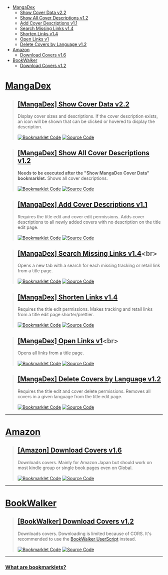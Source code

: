 [Bookmarklet Code]: https://img.shields.io/badge/Bookmarklet%20Code-b5e853?style=for-the-badge
[Source Code]: https://img.shields.io/badge/Source%20Code-3c3c3c?style=for-the-badge

- [MangaDex](#mangadex)
	- [Show Cover Data v2.2](#mangadex-show-cover-data-v22)
	- [Show All Cover Descriptions v1.2](#mangadex-show-all-cover-descriptions-v12)
	- [Add Cover Descriptions v1.1](#mangadex-add-cover-descriptions-v11)
	- [Search Missing Links v1.4](#mangadex-search-missing-links-v14)
	- [Shorten Links v1.4](#mangadex-shorten-links-v14)
	- [Open Links v1](#mangadex-open-links-v1)
	- [Delete Covers by Language v1.2](#mangadex-delete-covers-by-language-v12)
- [Amazon](#amazon)
	- [Download Covers v1.6](#amazon-download-covers-v16)
- [BookWalker](#bookwalker)
	- [Download Covers v1.2](#bookwalker-download-covers-v12)

# [MangaDex](https://mangadex.org)
> ## [[MangaDex] Show Cover Data v2.2](javascript:void%20function(){function%20t(t,e,r=0){const%20o=t.match(e);if(o%26%26o[r])return%20o[r]}function%20e(t,e=100){const%20r=[...t],o=[];for(;r.length;)o.push(r.splice(0,e));return%20o}function%20r(t){const%20e=localStorage.getItem(t);if(e)return%20JSON.parse(e)}const%20o=t(window.location.pathname,/\/title\/+([-0-9a-f]{20,})/,1)||t(window.location.pathname,/\/title\/edit\/+([-0-9a-f]{20,})/,1);function%20s(t,e,r){return(e=function(t){var%20e=function(t,e){if(%22object%22!=typeof%20t||null===t)return%20t;var%20r=t[Symbol.toPrimitive];if(void%200!==r){var%20o=r.call(t,e||%22default%22);if(%22object%22!=typeof%20o)return%20o;throw%20new%20TypeError(%22%40%40toPrimitive%20must%20return%20a%20primitive%20value.%22)}return(%22string%22===e%3FString:Number)(t)}(t,%22string%22);return%22symbol%22==typeof%20e%3Fe:String(e)}(e))in%20t%3FObject.defineProperty(t,e,{value:r,enumerable:!0,configurable:!0,writable:!0}):t[e]=r,t}r(%22oidc.user:https://auth.mangadex.org/realms/mangadex:mangadex-frontend-stable%22)||r(%22oidc.user:https://auth.mangadex.org/realms/mangadex:mangadex-frontend-canary%22);class%20n{constructor(t=0){s(this,%22addToDocument%22,(()=%3Edocument.body.appendChild(this.element))),s(this,%22removeFromDocument%22,(()=%3Ethis.element.remove()));const%20e=document.createElement(%22div%22);e.style.setProperty(%22z-index%22,%221000%22),e.style.setProperty(%22position%22,%22fixed%22),e.style.setProperty(%22bottom%22,%220%22),e.style.setProperty(%22left%22,%220%22),e.style.setProperty(%22width%22,%22100%25%22),e.style.setProperty(%22height%22,%2224px%22),e.style.setProperty(%22background-color%22,%22%233c3c3c%22),e.style.setProperty(%22cursor%22,%22pointer%22);const%20r=document.createElement(%22div%22);r.style.setProperty(%22height%22,%22100%25%22),r.style.setProperty(%22background-color%22,%22%23b5e853%22),r.style.setProperty(%22transition%22,%22width%20200ms%22),this.bar=r,this.update(t),e.appendChild(r),e.addEventListener(%22click%22,this.removeFromDocument),this.element=e}update(t){const%20e=Math.ceil(parseInt(this.bar.style.getPropertyValue(%22width%22))),r=Math.ceil(t);r%3E=100%3Fthis.removeFromDocument():e!==r%26%26r%3E=0%26%26this.bar.style.setProperty(%22width%22,`${r}%25`)}}((t,e={})=%3E{(function(t,e){if(!new%20RegExp(t).test(window.location.hostname))return%20alert(%22Bookmarklet%20executed%20on%20a%20wrong%20website!%22);e()})(%22mangadex.org|canary.mangadex.dev%22,(()=%3Ee.titlePage%26%26!o%3Falert(%22This%20is%20not%20a%20title%20page!%22):e.editPage%26%26!/\/edit\//.test(window.location.pathname)%3Falert(%22This%20is%20not%20an%20edit%20page!%22):void%20t()))})((()=%3E{const%20r=[],o={},s={},a={manga:[],cover:[]},i=new%20n;if(document.querySelectorAll(%22img,%20div%22).forEach((e=%3E{const%20n=e.src||e.style.getPropertyValue(%22background-image%22);if(!/\/covers\/+[-0-9a-f]{20,}\/+[-0-9a-f]{20,}[^/]+(%3F:[%3F%23].*)%3F$/.test(n))return;const%20a=t(n,/[-0-9a-f]{20,}/),i=t(n,/([-0-9a-f]{20,}\.[^/.]*)\.[0-9]+\.[^/.%3F%23]*([%3F%23].*)%3F$/,1)||t(n,/[-0-9a-f]{20,}\.[^/.]*%3F$/);if(!a||!i)return;const%20l=t=%3E{t[a]||(t[a]=[]),t[a].includes(i)||t[a].push(i)};%22executed%22!==e.getAttribute(%22cover-data-bookmarklet%22)%3F(r.push(e),e.setAttribute(%22cover-data-bookmarklet%22,%22executed%22),l(o)):l(s)})),Object.keys(o).length%3C=0)return%20document.querySelector('[cover-data-bookmarklet=%22executed%22]')%3Falert(%22No%20new%20covers%20were%20found%20on%20this%20page%20since%20the%20last%20time%20this%20bookmarklet%20was%20executed!%22):alert(%22No%20covers%20were%20found%20on%20this%20page!%22);i.addToDocument();for(const%20t%20in%20o){const%20e=s[t]%3Fs[t].length:0;o[t].length+e%3E1%3Fa.cover.push(t):a.manga.push(t)}function%20l(t,e,r=0){return%20new%20Promise(((o,s)=%3E{const%20n=%22cover%22===e,a=t.map((t=%3En%3F`manga[]=${t}`:`ids[]=${t}`)).join(%22%26%22);let%20i=`https://api.mangadex.org/${e}%3F${a}%26includes[]=cover_art%26limit=100%26contentRating[]=safe%26contentRating[]=suggestive%26contentRating[]=erotica%26contentRating[]=pornographic%26offset=${r}`;if(n%26%26(i=`https://api.mangadex.org/${e}%3Forder[volume]=asc%26${a}%26limit=100%26offset=${r}`),r%3E1e3)return%20s(new%20Error(`Offset%20is%20bigger%20than%201000:\n%20${i}`));fetch(i).then((t=%3Eo(t.json()))).catch(s)}))}(function(){const%20t=[];return%20new%20Promise(((r,o)=%3E{(async%20function(){for(const%20r%20in%20a){const%20o=%22cover%22===r,s=e(a[r]);for(const%20e%20in%20s){const%20n=s[e],a=await%20l(n,r);if(o){t.push(...a.data);for(let%20e=a.limit;e%3Ca.total;e+=a.limit){const%20o=await%20l(n,r,e);t.push(...o.data)}}else%20a.data.forEach((e=%3E{const%20r=e.relationships.find((t=%3E%22cover_art%22===t.type));r%26%26(r.relationships=[{type:e.type,id:e.id}],t.push(r))}))}}return%20t})().then(r).catch(o)}))})().then((t=%3E{let%20e=0;r.forEach((o=%3E{const%20s=o.src||o.style.getPropertyValue(%22background-image%22);t.forEach((t=%3E{const%20n=t.relationships.find((t=%3E%22manga%22===t.type));if(n%26%26new%20RegExp(`${n.id}/${t.attributes.fileName}`).test(s)){const%20s=new%20Image;s.src=`https://mangadex.org/covers/${n.id}/${t.attributes.fileName}`,s.onload=()=%3E{const%20n=document.createElement(%22span%22),a=document.createElement(%22span%22);if(t.attributes.description){n.setAttribute(%22title%22,t.attributes.description),n.style.setProperty(%22position%22,%22absolute%22);const%20e=document.createElementNS(%22http://www.w3.org/2000/svg%22,%22svg%22);e.classList.add(%22cover-data-bookmarklet-show-description%22),e.setAttribute(%22fill%22,%22none%22),e.setAttribute(%22viewBox%22,%220%200%2024%2024%22),e.setAttribute(%22stroke-width%22,%221.5%22),e.setAttribute(%22stroke%22,%22currentColor%22),e.style.setProperty(%22width%22,%221.5rem%22),e.style.setProperty(%22height%22,%221.5rem%22);const%20r=document.createElementNS(%22http://www.w3.org/2000/svg%22,%22path%22);r.setAttribute(%22stroke-linecap%22,%22round%22),r.setAttribute(%22stroke-linejoin%22,%22round%22),r.setAttribute(%22d%22,%22M11.25%2011.25l.041-.02a.75.75%200%20011.063.852l-.708%202.836a.75.75%200%20001.063.853l.041-.021M21%2012a9%209%200%2011-18%200%209%209%200%200118%200zm-9-3.75h.008v.008H12V8.25z%22),e.appendChild(r),e.addEventListener(%22click%22,(t=%3E{t.stopPropagation(),t.preventDefault(),a.style.setProperty(%22display%22,%22flex%22)})),n.appendChild(e);const%20o=document.createElement(%22span%22);o.innerText=t.attributes.description,o.style.setProperty(%22max-height%22,%22100%25%22),o.style.setProperty(%22margin%22,%221rem%22),o.style.setProperty(%22text-align%22,%22center%22),a.style.setProperty(%22position%22,%22absolute%22),a.style.setProperty(%22width%22,%22100%25%22),a.style.setProperty(%22height%22,%22100%25%22),a.style.setProperty(%22overflow-y%22,%22auto%22),a.style.setProperty(%22display%22,%22none%22),a.style.setProperty(%22align-items%22,%22center%22),a.style.setProperty(%22justify-content%22,%22center%22),a.style.setProperty(%22background-color%22,%22var(--md-accent)%22),a.addEventListener(%22click%22,(t=%3E{t.stopPropagation(),t.preventDefault(),a.style.setProperty(%22display%22,%22none%22)})),a.appendChild(o)}const%20l=document.createElement(%22span%22),c=`${s.width}x${s.height}`;var%20p,d;(l.innerText=c,l.setAttribute(%22title%22,c),l.style.setProperty(%22position%22,%22absolute%22),l.style.setProperty(%22top%22,%220%22),o%20instanceof%20HTMLImageElement)%3F(l.style.setProperty(%22padding%22,%220.5rem%200.5rem%201rem%22),l.style.setProperty(%22color%22,%22%23fff%22),l.style.setProperty(%22left%22,%220%22),l.style.setProperty(%22width%22,%22100%25%22),l.style.setProperty(%22background%22,%22linear-gradient(0deg,transparent,rgba(0,0,0,0.8))%22),l.style.setProperty(%22border-top-right-radius%22,%220.25rem%22),l.style.setProperty(%22border-top-left-radius%22,%220.25rem%22),null===(p=o.parentElement)||void%200===p||p.appendChild(l),t.attributes.description%26%26(n.style.setProperty(%22top%22,%220%22),n.style.setProperty(%22right%22,%220%22),n.style.setProperty(%22padding%22,%220.5rem%200.5rem%201rem%22),n.style.setProperty(%22color%22,%22%23fff%22),a.style.setProperty(%22border-radius%22,%220.25rem%22),null===(d=o.parentElement)||void%200===d||d.append(n,a))):(l.style.setProperty(%22padding%22,%220%200.4rem%200.1rem%22),l.style.setProperty(%22background-color%22,%22var(--md-accent)%22),l.style.setProperty(%22border-bottom-left-radius%22,%224px%22),l.style.setProperty(%22border-bottom-right-radius%22,%224px%22),o.appendChild(l),t.attributes.description%26%26(n.style.setProperty(%22bottom%22,%220%22),n.style.setProperty(%22left%22,%220%22),n.style.setProperty(%22padding%22,%220.1rem%22),n.style.setProperty(%22background-color%22,%22var(--md-accent)%22),n.style.setProperty(%22border-top-right-radius%22,%224px%22),o.append(n,a)));i.update(++e/r.length*100)}}}))}))})).catch((t=%3E{console.error(t),alert(%22Failed%20to%20fetch%20cover%20data!%22)}))}));}();)<br>
> Display cover sizes and descriptions. If the cover description exists, an icon will be shown that can be clicked or hovered to display the description.<br><br>
> [![Bookmarklet Code]](https://github.com/rRoler/bookmarklets/blob/main/dist/mangadex/show_cover_data.min.js) [![Source Code]](https://github.com/rRoler/bookmarklets/blob/main/src/mangadex/show_cover_data.ts)

> ## [[MangaDex] Show All Cover Descriptions v1.2](javascript:void%20function(){function%20e(e,t,a=0){const%20n=e.match(t);if(n%26%26n[a])return%20n[a]}function%20t(e){const%20t=localStorage.getItem(e);if(t)return%20JSON.parse(t)}const%20a=e(window.location.pathname,/\/title\/+([-0-9a-f]{20,})/,1)||e(window.location.pathname,/\/title\/edit\/+([-0-9a-f]{20,})/,1);t(%22oidc.user:https://auth.mangadex.org/realms/mangadex:mangadex-frontend-stable%22)||t(%22oidc.user:https://auth.mangadex.org/realms/mangadex:mangadex-frontend-canary%22),((e,t={})=%3E{(function(e,t){if(!new%20RegExp(e).test(window.location.hostname))return%20alert(%22Bookmarklet%20executed%20on%20a%20wrong%20website!%22);t()})(%22mangadex.org|canary.mangadex.dev%22,(()=%3Et.titlePage%26%26!a%3Falert(%22This%20is%20not%20a%20title%20page!%22):t.editPage%26%26!/\/edit\//.test(window.location.pathname)%3Falert(%22This%20is%20not%20an%20edit%20page!%22):void%20e()))})((()=%3E{const%20e=document.querySelectorAll(%22.cover-data-bookmarklet-show-description%22);if(e.length%3C=0)return%20alert(%22No%20covers%20with%20a%20description%20found!%22);e.forEach((e=%3Ee.dispatchEvent(new%20MouseEvent(%22click%22))))}));}();)<br>
> **Needs to be executed after the "Show MangaDex Cover Data" bookmarklet.** Shows all cover descriptions.<br><br>
> [![Bookmarklet Code]](https://github.com/rRoler/bookmarklets/blob/main/dist/mangadex/show_all_cover_descriptions.min.js) [![Source Code]](https://github.com/rRoler/bookmarklets/blob/main/src/mangadex/show_all_cover_descriptions.ts)

> ## [[MangaDex] Add Cover Descriptions v1.1](javascript:void%20function(){function%20e(e,t,n=0){const%20o=e.match(t);if(o%26%26o[n])return%20o[n]}function%20t(e){const%20t=localStorage.getItem(e);if(t)return%20JSON.parse(t)}const%20n=e(window.location.pathname,/\/title\/+([-0-9a-f]{20,})/,1)||e(window.location.pathname,/\/title\/edit\/+([-0-9a-f]{20,})/,1);t(%22oidc.user:https://auth.mangadex.org/realms/mangadex:mangadex-frontend-stable%22)||t(%22oidc.user:https://auth.mangadex.org/realms/mangadex:mangadex-frontend-canary%22),((e,t={})=%3E{(function(e,t){if(!new%20RegExp(e).test(window.location.hostname))return%20alert(%22Bookmarklet%20executed%20on%20a%20wrong%20website!%22);t()})(%22mangadex.org|canary.mangadex.dev%22,(()=%3Et.titlePage%26%26!n%3Falert(%22This%20is%20not%20a%20title%20page!%22):t.editPage%26%26!/\/edit\//.test(window.location.pathname)%3Falert(%22This%20is%20not%20an%20edit%20page!%22):void%20e()))})((async()=%3E{const%20e=prompt(%22Enter%20a%20description:%22,%22BookWalker%22);if(!e)return;const%20t=[],n=Array.from(document.querySelectorAll(%22div.page-sizer%22));for(const%20r%20in%20n){const%20a=n[r];if(/blob:https%3F:\/\/.*mangadex.*\/+[-0-9a-f]{20,}/.test(a.querySelector(%22.page%22).style.getPropertyValue(%22background-image%22))){var%20o;const%20n=null===(o=a.parentElement)||void%200===o%3Fvoid%200:o.querySelector(%22.volume-edit%22);null==n||n.dispatchEvent(new%20MouseEvent(%22click%22));const%20r=await%20new%20Promise((t=%3E{const%20n='textarea[placeholder=%22Cover%20Description%22]';(function(e){let%20t=document.body.querySelector(e);return%20new%20Promise((n=%3E{if(t)return%20n(t);const%20o=new%20MutationObserver((()=%3E{t=document.body.querySelector(e),t%26%26(n(t),o.disconnect())}));o.observe(document.body,{childList:!0,subtree:!0})}))})(n).then((o=%3E{var%20r,a,i,l;let%20c=!0;const%20d=null===(r=o.parentElement)||void%200===r||null===(a=r.parentElement)||void%200===a||null===(i=a.parentElement)||void%200===i||null===(l=i.parentElement)||void%200===l%3Fvoid%200:l.querySelector(%22button.primary%22);o.value%3Fc=!1:o.value=e,o.dispatchEvent(new%20InputEvent(%22input%22)),null==d||d.dispatchEvent(new%20MouseEvent(%22click%22)),function(e){let%20t=document.body.querySelector(e);return%20new%20Promise((n=%3E{if(!t)return%20n();const%20o=new%20MutationObserver((()=%3E{t=document.body.querySelector(e),t||(n(),o.disconnect())}));o.observe(document.body,{childList:!0,subtree:!0})}))}(n).then((()=%3Et(c)))}))}));r%26%26t.push(a)}}if(t.length%3C=0)return%20alert(%22No%20newly%20added%20covers%20with%20empty%20descriptions%20found!%22);console.log(%22Changed%20descriptions:%22,t)}),{titlePage:!0,editPage:!0});}();)<br>
> Requires the title edit and cover edit permissions. Adds cover descriptions to all newly added covers with no description on the title edit page.<br><br>
> [![Bookmarklet Code]](https://github.com/rRoler/bookmarklets/blob/main/dist/mangadex/add_cover_descriptions.min.js) [![Source Code]](https://github.com/rRoler/bookmarklets/blob/main/src/mangadex/add_cover_descriptions.ts)

> ## [[MangaDex] Search Missing Links v1.4](javascript:void%20function(){function%20t(t,a,e=0){const%20n=t.match(a);if(n%26%26n[e])return%20n[e]}function%20a(t){const%20a=localStorage.getItem(t);if(a)return%20JSON.parse(a)}const%20e=t(window.location.pathname,/\/title\/+([-0-9a-f]{20,})/,1)||t(window.location.pathname,/\/title\/edit\/+([-0-9a-f]{20,})/,1),n=/\%3Fdraft=true/.test(window.location.search),o=a(%22oidc.user:https://auth.mangadex.org/realms/mangadex:mangadex-frontend-stable%22)||a(%22oidc.user:https://auth.mangadex.org/realms/mangadex:mangadex-frontend-canary%22);((t,a={})=%3E{(function(t,a){if(!new%20RegExp(t).test(window.location.hostname))return%20alert(%22Bookmarklet%20executed%20on%20a%20wrong%20website!%22);a()})(%22mangadex.org|canary.mangadex.dev%22,(()=%3Ea.titlePage%26%26!e%3Falert(%22This%20is%20not%20a%20title%20page!%22):a.editPage%26%26!/\/edit\//.test(window.location.pathname)%3Falert(%22This%20is%20not%20an%20edit%20page!%22):void%20t()))})((()=%3E{const%20t={al:%22https://anilist.co/search/manga%3Fsearch=%22,ap:%22https://www.anime-planet.com/manga/all%3Fname=%22,kt:%22https://kitsu.io/manga%3Fsubtype=manga%26text=%22,mu:%22https://www.mangaupdates.com/search.html%3Fsearch=%22,mal:%22https://myanimelist.net/manga.php%3Fq=%22,nu:%22https://www.novelupdates.com/%3Fs=%22,bw:%22https://bookwalker.jp/search/%3Fqcat=2%26word=%22,amz:%22https://www.amazon.co.jp/s%3Frh=n:466280%26k=%22,ebj:%22https://ebookjapan.yahoo.co.jp/search/%3Fkeyword=%22,cdj:%22https://www.cdjapan.co.jp/searchuni%3Fterm.media_format=BOOK%26q=%22};if(/\/create\/title/.test(window.location.pathname)){const%20a=prompt(%22Enter%20a%20title%20to%20search%20for%22);if(!a)return;for(const%20e%20in%20t)window.open(t[e]+a,%22_blank%22,%22noopener,noreferrer%22)}else%20new%20Promise(((t,a)=%3Efetch(`https://api.mangadex.org/manga${n%3F%22/draft/%22:%22/%22}${e}`,{headers:{Authorization:n%3F`${o.token_type}%20${o.access_token}`:%22%22}}).then((a=%3Et(a.json()))).catch((t=%3E{alert(%22Failed%20to%20fetch%20title%20info!%22),a(t)})))).then((a=%3E{const%20e=Object.keys(t).filter((t=%3E!a.data.attributes.links[t]));if(e.length%3C=0)return%20alert(%22All%20links%20are%20already%20added!%22);const%20n=a.data.attributes.originalLanguage;let%20o;try{o=a.data.attributes.altTitles.find((t=%3Et[n]))}catch(t){console.debug(%22No%20alt%20titles%20found%22)}let%20r=o%3Fo[n]:a.data.attributes.title.en||%22%22;r=prompt(%22Enter%20a%20title%20to%20search%20for%22,r),r%26%26e.forEach((a=%3Ewindow.open(t[a]+r,%22_blank%22,%22noopener,noreferrer%22)))}))}),{titlePage:!0});}();)<br>
> Opens a new tab with a search for each missing tracking or retail link from a title page.<br><br>
> [![Bookmarklet Code]](https://github.com/rRoler/bookmarklets/blob/main/dist/mangadex/search_missing_links.min.js) [![Source Code]](https://github.com/rRoler/bookmarklets/blob/main/src/mangadex/search_missing_links.ts)

> ## [[MangaDex] Shorten Links v1.4](javascript:void%20function(){function%20a(a,e,t=0){const%20n=a.match(e);if(n%26%26n[t])return%20n[t]}function%20e(a){const%20e=localStorage.getItem(a);if(e)return%20JSON.parse(e)}const%20t=a(window.location.pathname,/\/title\/+([-0-9a-f]{20,})/,1)||a(window.location.pathname,/\/title\/edit\/+([-0-9a-f]{20,})/,1);e(%22oidc.user:https://auth.mangadex.org/realms/mangadex:mangadex-frontend-stable%22)||e(%22oidc.user:https://auth.mangadex.org/realms/mangadex:mangadex-frontend-canary%22),((a,e={})=%3E{(function(a,e){if(!new%20RegExp(a).test(window.location.hostname))return%20alert(%22Bookmarklet%20executed%20on%20a%20wrong%20website!%22);e()})(%22mangadex.org|canary.mangadex.dev%22,(()=%3Ee.titlePage%26%26!t%3Falert(%22This%20is%20not%20a%20title%20page!%22):e.editPage%26%26!/\/edit\//.test(window.location.pathname)%3Falert(%22This%20is%20not%20an%20edit%20page!%22):void%20a()))})((()=%3E{const%20e=[],t=a=%3E{var%20t;return%20null===(t=document.querySelectorAll(%22div.input-container%22)[a])||void%200===t%3Fvoid%200:t.querySelectorAll(%22input.inline-input%22).forEach((a=%3E{e.push(a)}))};t(3),t(5);const%20n={};if(e.forEach((e=%3E{const%20t=e.value;let%20o=t;const%20i=a=%3Enew%20RegExp(`https%3F://${a}`),s=%22[0-9]+%22,r=%22[A-Za-z0-9-]+%22,c=%22[A-Z0-9]{10}%22,l=[`(anilist.co/manga/)(${s})`,`(www.anime-planet.com/manga/)(${r})`,`(kitsu.io/manga/)(${s})`,`(kitsu.io/manga/)(${r})`,`(www.mangaupdates.com/series/)(${r})`,`(myanimelist.net/manga/)(${s})`,`(www.novelupdates.com/series/)(${r})`,`(bookwalker.jp/series/)(${s}/list)`,`(bookwalker.jp/series/)(${s})`,`(www.amazon[a-z.]+/).*(dp/${c})`,`(www.amazon[a-z.]+/).*(gp/product/${c})`,`(www.amazon[a-z.]+/gp/product).*(/${c})`,`(ebookjapan.yahoo.co.jp/books/)(${s})`,`(www.cdjapan.co.jp/product/)(NEOBK-${s})`];for(const%20e%20in%20l){const%20n=i(l[e]),s=a(t,n,1),r=a(t,n,2);if(s%26%26r){o=`https://${s}${r}`;break}}o!==t%26%26(e.value=o,e.dispatchEvent(new%20InputEvent(%22input%22)),n[t]=o)})),Object.keys(n).length%3C=0)return%20alert(%22No%20links%20changed!%22);console.log(%22Changed%20links:%22,n)}),{titlePage:!0,editPage:!0});}();)<br>
> Requires the title edit permissions. Makes tracking and retail links from a title edit page shorter/prettier.<br><br>
> [![Bookmarklet Code]](https://github.com/rRoler/bookmarklets/blob/main/dist/mangadex/shorten_links.min.js) [![Source Code]](https://github.com/rRoler/bookmarklets/blob/main/src/mangadex/shorten_links.ts)

> ## [[MangaDex] Open Links v1](javascript:void%20function(){function%20t(t,a,e=0){const%20n=t.match(a);if(n%26%26n[e])return%20n[e]}function%20a(t){const%20a=localStorage.getItem(t);if(a)return%20JSON.parse(a)}const%20e=t(window.location.pathname,/\/title\/+([-0-9a-f]{20,})/,1)||t(window.location.pathname,/\/title\/edit\/+([-0-9a-f]{20,})/,1),n=/\%3Fdraft=true/.test(window.location.search),o=a(%22oidc.user:https://auth.mangadex.org/realms/mangadex:mangadex-frontend-stable%22)||a(%22oidc.user:https://auth.mangadex.org/realms/mangadex:mangadex-frontend-canary%22);((t,a={})=%3E{(function(t,a){if(!new%20RegExp(t).test(window.location.hostname))return%20alert(%22Bookmarklet%20executed%20on%20a%20wrong%20website!%22);a()})(%22mangadex.org|canary.mangadex.dev%22,(()=%3Ea.titlePage%26%26!e%3Falert(%22This%20is%20not%20a%20title%20page!%22):a.editPage%26%26!/\/edit\//.test(window.location.pathname)%3Falert(%22This%20is%20not%20an%20edit%20page!%22):void%20t()))})((()=%3E{new%20Promise(((t,a)=%3Efetch(`https://api.mangadex.org/manga${n%3F%22/draft/%22:%22/%22}${e}`,{headers:{Authorization:n%3F`${o.token_type}%20${o.access_token}`:%22%22}}).then((a=%3Et(a.json()))).catch((t=%3E{alert(%22Failed%20to%20fetch%20title%20info!%22),a(t)})))).then((t=%3E{const%20a={al:%22https://anilist.co/manga/%22,ap:%22https://www.anime-planet.com/manga/%22,kt:%22https://kitsu.io/manga/%22,mu:/[A-Za-z]/.test(t.data.attributes.links.mu)%3F%22https://www.mangaupdates.com/series/%22:%22https://www.mangaupdates.com/series.html%3Fid=%22,mal:%22https://myanimelist.net/manga/%22,nu:%22https://www.novelupdates.com/series/%22,bw:%22https://bookwalker.jp/%22,amz:%22%22,ebj:%22%22,cdj:%22%22};for(const%20e%20in%20t.data.attributes.links){const%20n=(a[e]||%22%22)+t.data.attributes.links[e];window.open(n,%22_blank%22,%22noopener,noreferrer%22)}}))}),{titlePage:!0});}();)<br>
> Opens all links from a title page.<br><br>
> [![Bookmarklet Code]](https://github.com/rRoler/bookmarklets/blob/main/dist/mangadex/open_links.min.js) [![Source Code]](https://github.com/rRoler/bookmarklets/blob/main/src/mangadex/open_links.ts)

> ## [[MangaDex] Delete Covers by Language v1.2](javascript:void%20function(){function%20e(e,t,a=0){const%20n=e.match(t);if(n%26%26n[a])return%20n[a]}function%20t(e){const%20t=localStorage.getItem(e);if(t)return%20JSON.parse(t)}const%20a=e(window.location.pathname,/\/title\/+([-0-9a-f]{20,})/,1)||e(window.location.pathname,/\/title\/edit\/+([-0-9a-f]{20,})/,1);t(%22oidc.user:https://auth.mangadex.org/realms/mangadex:mangadex-frontend-stable%22)||t(%22oidc.user:https://auth.mangadex.org/realms/mangadex:mangadex-frontend-canary%22),((e,t={})=%3E{(function(e,t){if(!new%20RegExp(e).test(window.location.hostname))return%20alert(%22Bookmarklet%20executed%20on%20a%20wrong%20website!%22);t()})(%22mangadex.org|canary.mangadex.dev%22,(()=%3Et.titlePage%26%26!a%3Falert(%22This%20is%20not%20a%20title%20page!%22):t.editPage%26%26!/\/edit\//.test(window.location.pathname)%3Falert(%22This%20is%20not%20an%20edit%20page!%22):void%20e()))})((()=%3E{const%20e=prompt(%22Language%20name:%22,%22Japanese%22);if(!e)return;const%20t=[];if(document.querySelectorAll(%22div.page-sizer%22).forEach((a=%3E{const%20n=a.parentElement;if(!n)return;const%20o=n.querySelector(%22.close%22),r=n.querySelector(%22.placeholder-text.with-label%22);o%26%26r%26%26e.toLowerCase().replaceAll(%22%20%22,%22%22).includes(r.innerText.toLowerCase().replaceAll(%22%20%22,%22%22))%26%26(o.dispatchEvent(new%20MouseEvent(%22click%22)),t.push(a))})),t.length%3C=0)return%20alert(%22No%20covers%20in%20given%20language%20found!%22);console.log(%22Deleted%20covers:%22,t)}),{titlePage:!0,editPage:!0});}();)<br>
> Requires the title edit and cover delete permissions. Removes all covers in a given language from the title edit page.<br><br>
> [![Bookmarklet Code]](https://github.com/rRoler/bookmarklets/blob/main/dist/mangadex/del_covers_by_lang.min.js) [![Source Code]](https://github.com/rRoler/bookmarklets/blob/main/src/mangadex/del_covers_by_lang.ts)

***
# [Amazon](https://www.amazon.co.jp)
> ## [[Amazon] Download Covers v1.6](javascript:void%20function(){var%20e=Uint8Array,t=Uint16Array,n=Uint32Array,o=new%20e([0,0,0,0,0,0,0,0,1,1,1,1,2,2,2,2,3,3,3,3,4,4,4,4,5,5,5,5,0,0,0,0]),r=new%20e([0,0,0,0,1,1,2,2,3,3,4,4,5,5,6,6,7,7,8,8,9,9,10,10,11,11,12,12,13,13,0,0]),i=function(e,o){for(var%20r=new%20t(31),i=0;i%3C31;++i)r[i]=o+=1%3C%3Ce[i-1];var%20a=new%20n(r[30]);for(i=1;i%3C30;++i)for(var%20s=r[i];s%3Cr[i+1];++s)a[s]=s-r[i]%3C%3C5|i;return[r,a]},a=i(o,2),s=a[0],c=a[1];s[28]=258,c[258]=28,i(r,0);for(var%20l=new%20t(32768),u=0;u%3C32768;++u){var%20f=(43690%26u)%3E%3E%3E1|(21845%26u)%3C%3C1;f=(61680%26(f=(52428%26f)%3E%3E%3E2|(13107%26f)%3C%3C2))%3E%3E%3E4|(3855%26f)%3C%3C4,l[u]=((65280%26f)%3E%3E%3E8|(255%26f)%3C%3C8)%3E%3E%3E1}var%20d=new%20e(288);for(u=0;u%3C144;++u)d[u]=8;for(u=144;u%3C256;++u)d[u]=9;for(u=256;u%3C280;++u)d[u]=7;for(u=280;u%3C288;++u)d[u]=8;var%20h=new%20e(32);for(u=0;u%3C32;++u)h[u]=5;var%20p=[%22unexpected%20EOF%22,%22invalid%20block%20type%22,%22invalid%20length/literal%22,%22invalid%20distance%22,%22stream%20finished%22,%22no%20stream%20handler%22,,%22no%20callback%22,%22invalid%20UTF-8%20data%22,%22extra%20field%20too%20long%22,%22date%20not%20in%20range%201980-2099%22,%22filename%20too%20long%22,%22stream%20finishing%22,%22invalid%20zip%20data%22],v=function(e,t,n){var%20o=new%20Error(t||p[e]);if(o.code=e,Error.captureStackTrace%26%26Error.captureStackTrace(o,v),!n)throw%20o;return%20o},m=new%20e(0),g=function(){for(var%20e=new%20Int32Array(256),t=0;t%3C256;++t){for(var%20n=t,o=9;--o;)n=(1%26n%26%26-306674912)^n%3E%3E%3E1;e[t]=n}return%20e}(),w=function(e,t,n){for(;n;++t)e[t]=n,n%3E%3E%3E=8},y=%22undefined%22!=typeof%20TextEncoder%26%26new%20TextEncoder,b=%22undefined%22!=typeof%20TextDecoder%26%26new%20TextDecoder;try{b.decode(m,{stream:!0}),1}catch(e){}function%20E(o,r){if(r){for(var%20i=new%20e(o.length),a=0;a%3Co.length;++a)i[a]=o.charCodeAt(a);return%20i}if(y)return%20y.encode(o);var%20s=o.length,c=new%20e(o.length+(o.length%3E%3E1)),l=0,u=function(e){c[l++]=e};for(a=0;a%3Cs;++a){if(l+5%3Ec.length){var%20f=new%20e(l+8+(s-a%3C%3C1));f.set(c),c=f}var%20d=o.charCodeAt(a);d%3C128||r%3Fu(d):d%3C2048%3F(u(192|d%3E%3E6),u(128|63%26d)):d%3E55295%26%26d%3C57344%3F(u(240|(d=65536+(1047552%26d)|1023%26o.charCodeAt(++a))%3E%3E18),u(128|d%3E%3E12%2663),u(128|d%3E%3E6%2663),u(128|63%26d)):(u(224|d%3E%3E12),u(128|d%3E%3E6%2663),u(128|63%26d))}return%20function(o,r,i){(null==r||r%3C0)%26%26(r=0),(null==i||i%3Eo.length)%26%26(i=o.length);var%20a=new(2==o.BYTES_PER_ELEMENT%3Ft:4==o.BYTES_PER_ELEMENT%3Fn:e)(i-r);return%20a.set(o.subarray(r,i)),a}(c,0,l)}var%20A,T,x=function(e){var%20t=0;if(e)for(var%20n%20in%20e){var%20o=e[n].length;o%3E65535%26%26v(9),t+=o+4}return%20t},k=function(e,t,n,o,r,i,a,s){var%20c=o.length,l=n.extra,u=s%26%26s.length,f=x(l);w(e,t,null!=a%3F33639248:67324752),t+=4,null!=a%26%26(e[t++]=20,e[t++]=n.os),e[t]=20,t+=2,e[t++]=n.flag%3C%3C1|(i%3C0%26%268),e[t++]=r%26%268,e[t++]=255%26n.compression,e[t++]=n.compression%3E%3E8;var%20d=new%20Date(null==n.mtime%3FDate.now():n.mtime),h=d.getFullYear()-1980;if((h%3C0||h%3E119)%26%26v(10),w(e,t,h%3C%3C25|d.getMonth()+1%3C%3C21|d.getDate()%3C%3C16|d.getHours()%3C%3C11|d.getMinutes()%3C%3C5|d.getSeconds()%3E%3E%3E1),t+=4,-1!=i%26%26(w(e,t,n.crc),w(e,t+4,i%3C0%3F-i-2:i),w(e,t+8,n.size)),w(e,t+12,c),w(e,t+14,f),t+=16,null!=a%26%26(w(e,t,u),w(e,t+6,n.attrs),w(e,t+10,a),t+=14),e.set(o,t),t+=c,f)for(var%20p%20in%20l){var%20m=l[p],g=m.length;w(e,t,+p),w(e,t+2,g),e.set(m,t+4),t+=4+g}return%20u%26%26(e.set(s,t),t+=u),t},P=function(){function%20e(e){var%20t;this.filename=e,this.c=(t=-1,{p:function(e){for(var%20n=t,o=0;o%3Ce.length;++o)n=g[255%26n^e[o]]^n%3E%3E%3E8;t=n},d:function(){return~t}}),this.size=0,this.compression=0}return%20e.prototype.process=function(e,t){this.ondata(null,e,t)},e.prototype.push=function(e,t){this.ondata||v(5),this.c.p(e),this.size+=e.length,t%26%26(this.crc=this.c.d()),this.process(e,t||!1)},e}(),R=function(){function%20t(e){this.ondata=e,this.u=[],this.d=1}return%20t.prototype.add=function(t){var%20n=this;if(this.ondata||v(5),2%26this.d)this.ondata(v(4+8*(1%26this.d),0,1),null,!1);else{var%20o=E(t.filename),r=o.length,i=t.comment,a=i%26%26E(i),s=r!=t.filename.length||a%26%26i.length!=a.length,c=r+x(t.extra)+30;r%3E65535%26%26this.ondata(v(11,0,1),null,!1);var%20l=new%20e(c);k(l,0,t,o,s,-1);var%20u=[l],f=function(){for(var%20e=0,t=u;e%3Ct.length;e++){var%20o=t[e];n.ondata(null,o,!1)}u=[]},d=this.d;this.d=0;var%20h=this.u.length,p=function(e,t){var%20n={};for(var%20o%20in%20e)n[o]=e[o];for(var%20o%20in%20t)n[o]=t[o];return%20n}(t,{f:o,u:s,o:a,t:function(){t.terminate%26%26t.terminate()},r:function(){if(f(),d){var%20e=n.u[h+1];e%3Fe.r():n.d=1}d=1}}),m=0;t.ondata=function(o,r,i){if(o)n.ondata(o,r,i),n.terminate();else%20if(m+=r.length,u.push(r),i){var%20a=new%20e(16);w(a,0,134695760),w(a,4,t.crc),w(a,8,m),w(a,12,t.size),u.push(a),p.c=m,p.b=c+m+16,p.crc=t.crc,p.size=t.size,d%26%26p.r(),d=1}else%20d%26%26f()},this.u.push(p)}},t.prototype.end=function(){var%20e=this;2%26this.d%3Fthis.ondata(v(4+8*(1%26this.d),0,1),null,!0):(this.d%3Fthis.e():this.u.push({r:function(){1%26e.d%26%26(e.u.splice(-1,1),e.e())},t:function(){}}),this.d=3)},t.prototype.e=function(){for(var%20t=0,n=0,o=0,r=0,i=this.u;r%3Ci.length;r++){o+=46+(p=i[r]).f.length+x(p.extra)+(p.o%3Fp.o.length:0)}for(var%20a,s,c,l,u,f=new%20e(o+22),d=0,h=this.u;d%3Ch.length;d++){var%20p=h[d];k(f,t,p,p.f,p.u,-p.c-2,n,p.o),t+=46+p.f.length+x(p.extra)+(p.o%3Fp.o.length:0),n+=p.b}a=f,s=t,c=this.u.length,l=o,u=n,w(a,s,101010256),w(a,s+8,c),w(a,s+10,c),w(a,s+12,l),w(a,s+16,u),this.ondata(null,f,!0),this.d=2},t.prototype.terminate=function(){for(var%20e=0,t=this.u;e%3Ct.length;e++){t[e].t()}this.d=2},t}(),S=%22undefined%22!=typeof%20globalThis%3FglobalThis:%22undefined%22!=typeof%20window%3Fwindow:%22undefined%22!=typeof%20global%3Fglobal:%22undefined%22!=typeof%20self%3Fself:{},D={};function%20L(e,t,n){return(t=function(e){var%20t=function(e,t){if(%22object%22!=typeof%20e||null===e)return%20e;var%20n=e[Symbol.toPrimitive];if(void%200!==n){var%20o=n.call(e,t||%22default%22);if(%22object%22!=typeof%20o)return%20o;throw%20new%20TypeError(%22%40%40toPrimitive%20must%20return%20a%20primitive%20value.%22)}return(%22string%22===t%3FString:Number)(e)}(e,%22string%22);return%22symbol%22==typeof%20t%3Ft:String(t)}(t))in%20e%3FObject.defineProperty(e,t,{value:n,enumerable:!0,configurable:!0,writable:!0}):e[t]=n,e}A={get%20exports(){return%20D},set%20exports(e){D=e}},function(){function%20e(e,t){return%20void%200===t%3Ft={autoBom:!1}:%22object%22!=typeof%20t%26%26(console.warn(%22Deprecated:%20Expected%20third%20argument%20to%20be%20a%20object%22),t={autoBom:!t}),t.autoBom%26%26/^\s*(%3F:text\/\S*|application\/xml|\S*\/\S*\+xml)\s*;.*charset\s*=\s*utf-8/i.test(e.type)%3Fnew%20Blob([%22\ufeff%22,e],{type:e.type}):e}function%20t(e,t,n){var%20o=new%20XMLHttpRequest;o.open(%22GET%22,e),o.responseType=%22blob%22,o.onload=function(){a(o.response,t,n)},o.onerror=function(){console.error(%22could%20not%20download%20file%22)},o.send()}function%20n(e){var%20t=new%20XMLHttpRequest;t.open(%22HEAD%22,e,!1);try{t.send()}catch(e){}return%20200%3C=t.status%26%26299%3E=t.status}function%20o(e){try{e.dispatchEvent(new%20MouseEvent(%22click%22))}catch(n){var%20t=document.createEvent(%22MouseEvents%22);t.initMouseEvent(%22click%22,!0,!0,window,0,0,0,80,20,!1,!1,!1,!1,0,null),e.dispatchEvent(t)}}var%20r=%22object%22==typeof%20window%26%26window.window===window%3Fwindow:%22object%22==typeof%20self%26%26self.self===self%3Fself:%22object%22==typeof%20S%26%26S.global===S%3FS:void%200,i=r.navigator%26%26/Macintosh/.test(navigator.userAgent)%26%26/AppleWebKit/.test(navigator.userAgent)%26%26!/Safari/.test(navigator.userAgent),a=r.saveAs||(%22object%22!=typeof%20window||window!==r%3Ffunction(){}:%22download%22in%20HTMLAnchorElement.prototype%26%26!i%3Ffunction(e,i,a){var%20s=r.URL||r.webkitURL,c=document.createElement(%22a%22);i=i||e.name||%22download%22,c.download=i,c.rel=%22noopener%22,%22string%22==typeof%20e%3F(c.href=e,c.origin===location.origin%3Fo(c):n(c.href)%3Ft(e,i,a):o(c,c.target=%22_blank%22)):(c.href=s.createObjectURL(e),setTimeout((function(){s.revokeObjectURL(c.href)}),4e4),setTimeout((function(){o(c)}),0))}:%22msSaveOrOpenBlob%22in%20navigator%3Ffunction(r,i,a){if(i=i||r.name||%22download%22,%22string%22!=typeof%20r)navigator.msSaveOrOpenBlob(e(r,a),i);else%20if(n(r))t(r,i,a);else{var%20s=document.createElement(%22a%22);s.href=r,s.target=%22_blank%22,setTimeout((function(){o(s)}))}}:function(e,n,o,a){if((a=a||open(%22%22,%22_blank%22))%26%26(a.document.title=a.document.body.innerText=%22downloading...%22),%22string%22==typeof%20e)return%20t(e,n,o);var%20s=%22application/octet-stream%22===e.type,c=/constructor/i.test(r.HTMLElement)||r.safari,l=/CriOS\/[\d]+/.test(navigator.userAgent);if((l||s%26%26c||i)%26%26%22undefined%22!=typeof%20FileReader){var%20u=new%20FileReader;u.onloadend=function(){var%20e=u.result;e=l%3Fe:e.replace(/^data:[^;]*;/,%22data:attachment/file;%22),a%3Fa.location.href=e:location=e,a=null},u.readAsDataURL(e)}else{var%20f=r.URL||r.webkitURL,d=f.createObjectURL(e);a%3Fa.location=d:location.href=d,a=null,setTimeout((function(){f.revokeObjectURL(d)}),4e4)}});r.saveAs=a.saveAs=a,A.exports=a}();class%20j{constructor(e=0){L(this,%22addToDocument%22,(()=%3Edocument.body.appendChild(this.element))),L(this,%22removeFromDocument%22,(()=%3Ethis.element.remove()));const%20t=document.createElement(%22div%22);t.style.setProperty(%22z-index%22,%221000%22),t.style.setProperty(%22position%22,%22fixed%22),t.style.setProperty(%22bottom%22,%220%22),t.style.setProperty(%22left%22,%220%22),t.style.setProperty(%22width%22,%22100%25%22),t.style.setProperty(%22height%22,%2224px%22),t.style.setProperty(%22background-color%22,%22%233c3c3c%22),t.style.setProperty(%22cursor%22,%22pointer%22);const%20n=document.createElement(%22div%22);n.style.setProperty(%22height%22,%22100%25%22),n.style.setProperty(%22background-color%22,%22%23b5e853%22),n.style.setProperty(%22transition%22,%22width%20200ms%22),this.bar=n,this.update(e),t.appendChild(n),t.addEventListener(%22click%22,this.removeFromDocument),this.element=t}update(e){const%20t=Math.ceil(parseInt(this.bar.style.getPropertyValue(%22width%22))),n=Math.ceil(e);n%3E=100%3Fthis.removeFromDocument():t!==n%26%26n%3E=0%26%26this.bar.style.setProperty(%22width%22,`${n}%25`)}}T=()=%3E{const%20e=document.querySelectorAll(%22.itemImageLink%22),t=e=%3Efunction(e,t,n=0){const%20o=e.match(t);if(o%26%26o[n])return%20o[n]}(e,/(%3F:[/dp]|$)([A-Z0-9]{10})/,1),n=e=%3E`https://${window.location.hostname}/images/P/${e}.01.MAIN._SCRM_.jpg`;if(e.length%3E0){const%20o=Array.from(e).map((e=%3Et(e.href)));return%20e.length%3E4%26%26confirm(%22Since%20you're%20downloading%20more%20than%204%20covers,%20would%20you%20like%20to%20zip%20them%3F%22)%3Ffunction(e){const%20t=new%20j;t.addToDocument();let%20o=0;const%20r=[],i=new%20R(((n,i,a)=%3E{t.update(o/e.length*100),n%3F(t.removeFromDocument(),alert(%22Failed%20to%20zip%20covers!%22)):r.push(i),a%26%26(t.removeFromDocument(),D.saveAs(new%20Blob(r,{type:%22application/zip%22}),%22covers.zip%22))}));function%20a(e,n){return%20new%20Promise((o=%3E{const%20r=new%20FileReader;r.onload=e=%3E{if(!e.target)return;const%20t=new%20Uint8Array(e.target.result),r=new%20P(`${n}.jpg`);i.add(r),r.push(t,!0),o()},fetch(e).then((e=%3Ee.blob())).then((e=%3E{try{r.readAsArrayBuffer(e)}catch(e){t.removeFromDocument(),console.error(%22Failed%20to%20zip%20cover!%22,e)}})).catch((e=%3E{t.removeFromDocument(),console.error(%22Failed%20to%20fetch%20cover!%22,e)}))}))}e.forEach((async%20t=%3E{if(t){const%20e=n(t);await%20a(e,t)}++o%3E=e.length%26%26i.end()}))}(o):void%20r(o)}const%20o=t(window.location.href);if(!o)return%20alert(%22No%20covers%20found%20on%20this%20page!%22);function%20r(e){e.forEach((e=%3E{e%26%26D.saveAs(n(e),`${e}.jpg`)}))}r([o])},function(e,t){if(!new%20RegExp(e).test(window.location.hostname))return%20alert(%22Bookmarklet%20executed%20on%20a%20wrong%20website!%22);t()}(%22www.amazon.*%22,T);}();)<br>
> Downloads covers. Mainly for Amazon Japan but should work on most kindle group or single book pages even on Global.<br><br>
> [![Bookmarklet Code]](https://github.com/rRoler/bookmarklets/blob/main/dist/amazon/download_covers.min.js) [![Source Code]](https://github.com/rRoler/bookmarklets/blob/main/src/amazon/download_covers.ts)

***
# [BookWalker](https://bookwalker.jp)
> ## [[BookWalker] Download Covers v1.2](javascript:void%20function(){function%20e(e,t,o=0){const%20n=e.match(t);if(n%26%26n[o])return%20n[o]}var%20t,o=%22undefined%22!=typeof%20globalThis%3FglobalThis:%22undefined%22!=typeof%20window%3Fwindow:%22undefined%22!=typeof%20global%3Fglobal:%22undefined%22!=typeof%20self%3Fself:{},n={};t={get%20exports(){return%20n},set%20exports(e){n=e}},function(){function%20e(e,t){return%20void%200===t%3Ft={autoBom:!1}:%22object%22!=typeof%20t%26%26(console.warn(%22Deprecated:%20Expected%20third%20argument%20to%20be%20a%20object%22),t={autoBom:!t}),t.autoBom%26%26/^\s*(%3F:text\/\S*|application\/xml|\S*\/\S*\+xml)\s*;.*charset\s*=\s*utf-8/i.test(e.type)%3Fnew%20Blob([%22\ufeff%22,e],{type:e.type}):e}function%20n(e,t,o){var%20n=new%20XMLHttpRequest;n.open(%22GET%22,e),n.responseType=%22blob%22,n.onload=function(){c(n.response,t,o)},n.onerror=function(){console.error(%22could%20not%20download%20file%22)},n.send()}function%20a(e){var%20t=new%20XMLHttpRequest;t.open(%22HEAD%22,e,!1);try{t.send()}catch(e){}return%20200%3C=t.status%26%26299%3E=t.status}function%20r(e){try{e.dispatchEvent(new%20MouseEvent(%22click%22))}catch(o){var%20t=document.createEvent(%22MouseEvents%22);t.initMouseEvent(%22click%22,!0,!0,window,0,0,0,80,20,!1,!1,!1,!1,0,null),e.dispatchEvent(t)}}var%20i=%22object%22==typeof%20window%26%26window.window===window%3Fwindow:%22object%22==typeof%20self%26%26self.self===self%3Fself:%22object%22==typeof%20o%26%26o.global===o%3Fo:void%200,s=i.navigator%26%26/Macintosh/.test(navigator.userAgent)%26%26/AppleWebKit/.test(navigator.userAgent)%26%26!/Safari/.test(navigator.userAgent),c=i.saveAs||(%22object%22!=typeof%20window||window!==i%3Ffunction(){}:%22download%22in%20HTMLAnchorElement.prototype%26%26!s%3Ffunction(e,t,o){var%20s=i.URL||i.webkitURL,c=document.createElement(%22a%22);t=t||e.name||%22download%22,c.download=t,c.rel=%22noopener%22,%22string%22==typeof%20e%3F(c.href=e,c.origin===location.origin%3Fr(c):a(c.href)%3Fn(e,t,o):r(c,c.target=%22_blank%22)):(c.href=s.createObjectURL(e),setTimeout((function(){s.revokeObjectURL(c.href)}),4e4),setTimeout((function(){r(c)}),0))}:%22msSaveOrOpenBlob%22in%20navigator%3Ffunction(t,o,i){if(o=o||t.name||%22download%22,%22string%22!=typeof%20t)navigator.msSaveOrOpenBlob(e(t,i),o);else%20if(a(t))n(t,o,i);else{var%20s=document.createElement(%22a%22);s.href=t,s.target=%22_blank%22,setTimeout((function(){r(s)}))}}:function(e,t,o,a){if((a=a||open(%22%22,%22_blank%22))%26%26(a.document.title=a.document.body.innerText=%22downloading...%22),%22string%22==typeof%20e)return%20n(e,t,o);var%20r=%22application/octet-stream%22===e.type,c=/constructor/i.test(i.HTMLElement)||i.safari,l=/CriOS\/[\d]+/.test(navigator.userAgent);if((l||r%26%26c||s)%26%26%22undefined%22!=typeof%20FileReader){var%20u=new%20FileReader;u.onloadend=function(){var%20e=u.result;e=l%3Fe:e.replace(/^data:[^;]*;/,%22data:attachment/file;%22),a%3Fa.location.href=e:location=e,a=null},u.readAsDataURL(e)}else{var%20f=i.URL||i.webkitURL,d=f.createObjectURL(e);a%3Fa.location=d:location.href=d,a=null,setTimeout((function(){f.revokeObjectURL(d)}),4e4)}});i.saveAs=c.saveAs=c,t.exports=c}(),function(e,t){if(!new%20RegExp(e).test(window.location.hostname))return%20alert(%22Bookmarklet%20executed%20on%20a%20wrong%20website!%22);t()}(%22bookwalker.jp%22,(()=%3E{let%20t=document.querySelectorAll(%22img.lazy%22);(/de([-0-9a-f]{20,}\/.*)%3F$/.test(window.location.pathname)||document.querySelector(%22%23js-episode-list%22))%26%26(t=document.querySelectorAll('meta[property=%22og:image%22]'));const%20o=Array.from(t).map((t=%3E(t=%3E{const%20o=e(t,/:\/\/[^/]*\/([0-9]+)\/[0-9a-zA-Z_]+(\.[^/.]*)$/,1)||e(t,/:\/\/[^/]*\/(\D+)([0-9]+)(\.[^/.]*)$/,2);if(o)return/:\/\/c.bookwalker.jp\/thumbnailImage_[0-9]+\.[^/.]*$/.test(t)%3FparseInt(o)-1:parseInt(o.split(%22%22).reverse().join(%22%22))-1})(t.getAttribute(%22data-original%22)||t.getAttribute(%22data-srcset%22)||t.src||t.content)));t.length%3E4%26%26!confirm(%22You%20are%20about%20to%20download%20more%20than%204%20covers!%22)||function(e){e.forEach((e=%3E{e%26%26n.saveAs((e=%3E`https://c.bookwalker.jp/coverImage_${e}.jpg`)(e),`${e}.jpg`)}))}(o)}));}();)<br>
> Downloads covers. Downloading is limited because of CORS. It's recommended to use the [BookWalker UserScript](https://github.com/rRoler/UserScripts/blob/master/Public/tampermonkey/bookwalker.js) instead.<br><br>
> [![Bookmarklet Code]](https://github.com/rRoler/bookmarklets/blob/main/dist/bookwalker/download_covers.min.js) [![Source Code]](https://github.com/rRoler/bookmarklets/blob/main/src/bookwalker/download_covers.ts)

***
### [What are bookmarklets?](https://en.wikipedia.org/wiki/Bookmarklet)